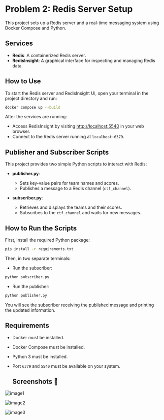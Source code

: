 # Problem 2: Redis Server Setup

This project sets up a Redis server and a real-time messaging system using Docker Compose and Python.

## Services

- **Redis**: A containerized Redis server.
- **RedisInsight**: A graphical interface for inspecting and managing Redis data.

## How to Use

To start the Redis server and RedisInsight UI, open your terminal in the project directory and run:

```bash
docker compose up --build
```

After the services are running:

- Access RedisInsight by visiting [http://localhost:5540](http://localhost:5540) in your web browser.
- Connect to the Redis server running at `localhost:6379`.

## Publisher and Subscriber Scripts

This project provides two simple Python scripts to interact with Redis:

- **publisher.py**:
  - Sets key-value pairs for team names and scores.
  - Publishes a message to a Redis channel (`ctf_channel`).

- **subscriber.py**:
  - Retrieves and displays the teams and their scores.
  - Subscribes to the `ctf_channel` and waits for new messages.

## How to Run the Scripts

First, install the required Python package:

```bash
pip install -r requirements.txt
```

Then, in two separate terminals:

- Run the subscriber:

```bash
python subscriber.py
```

- Run the publisher:

```bash
python publisher.py
```

You will see the subscriber receiving the published message and printing the updated information.

## Requirements

- Docker must be installed.
- Docker Compose must be installed.
- Python 3 must be installed.
- Port `6379` and `5540` must be available on your system.

  ## Screenshots 📸

![image1](https://github.com/faezehghiasi/Cloud-Assignment/blob/FaezehGhiasi/docker-assignment/FaezehGhiasi/Problem2_Redis_Setup/images/Screenshot%20from%202025-04-19%2018-46-44.png?raw=true)


![image2](https://github.com/faezehghiasi/Cloud-Assignment/blob/FaezehGhiasi/docker-assignment/FaezehGhiasi/Problem2_Redis_Setup/images/Screenshot%20from%202025-04-19%2018-46-59.png?raw=true)

![image3](https://github.com/faezehghiasi/Cloud-Assignment/blob/FaezehGhiasi/docker-assignment/FaezehGhiasi/Problem2_Redis_Setup/images/Screenshot%20from%202025-04-19%2018-47-03.png?raw=true)



